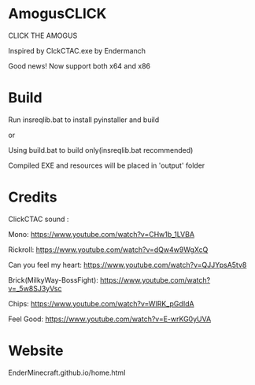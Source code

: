 # AmogusCLICK
CLICK THE AMOGUS

Inspired by ClckCTAC.exe by Endermanch

Good news! Now support both x64 and x86

# Build
Run insreqlib.bat to install pyinstaller and build 

or

Using build.bat to build only(insreqlib.bat recommended)

Compiled EXE and resources will be placed in 'output' folder

# Credits

ClickCTAC sound :

Mono: https://www.youtube.com/watch?v=CHw1b_1LVBA

Rickroll: https://www.youtube.com/watch?v=dQw4w9WgXcQ

Can you feel my heart: https://www.youtube.com/watch?v=QJJYpsA5tv8

Brick(MilkyWay-BossFight): https://www.youtube.com/watch?v=_5w8SJ3yVsc

Chips: https://www.youtube.com/watch?v=WIRK_pGdIdA

Feel Good: https://www.youtube.com/watch?v=E-wrKG0yUVA

# Website
EnderMinecraft.github.io/home.html
